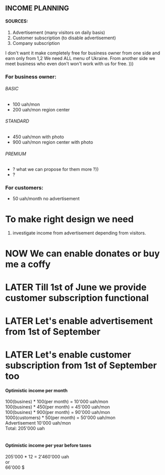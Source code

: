 ## INCOME PLANNING

#### SOURCES:
1. Advertisement (many visitors on daily basis)
2. Customer subscription (to disable advertisement)
3. Company subscription

I don't want it make completely free for business owner from one side and earn only from 1,2
We need ALL menu of Ukraine. 
From another side we meet business who even don't won't work with us for free. )))

### For business owner:
###### BASIC
- 100 uah/mon
- 200 uah/mon region center

###### STANDARD
- 450 uah/mon with photo
- 900 uah/mon region center with photo

###### PREMIUM
- ? what we can propose for them more ?))
- ?

### For customers:
- 50 uah/month no advertisement

# To make right design we need
1. investigate income from advertisement depending from visitors.

# NOW We can enable donates or buy me a coffy
# LATER Till 1st of June we provide customer subscription functional
# LATER Let's enable advertisement from 1st of September
# LATER Let's enable customer subscription from 1st of September too


#### Optimistic income per month
100(busines) * 100(per month) = 10'000 uah/mon   <br>
100(busines) * 450(per month) = 45'000 uah/mon   <br>
100(busines) * 900(per month) = 90'000 uah/mon   <br>
1000(customers) * 50(per month) = 50'000 uah/mon <br>
Advertisement                     10'000 uah/mon <br>
Total: 205'000 uah                               <br>
<br>

#### Optimistic income per year before taxes
205'000 * 12 = 2'460'000 uah <br>
or <br>
66'000 $ <br>
















